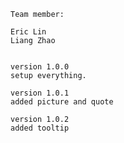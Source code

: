 	Team member:
	
	Eric Lin
	Liang Zhao
	
	
	version 1.0.0
	setup everything.
	
	version 1.0.1
	added picture and quote
	
	version 1.0.2
	added tooltip




